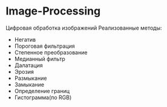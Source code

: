 # Image-Processing
Цифровая обработка изображений
Реализованные методы:
- Негатив
- Пороговая фильтрация
- Степенное преобразование
- Медианный фильтр
- Далатация
- Эрозия
- Размыкание
- Замыкание
- Определение границ
- Гистограмма(по RGB)
